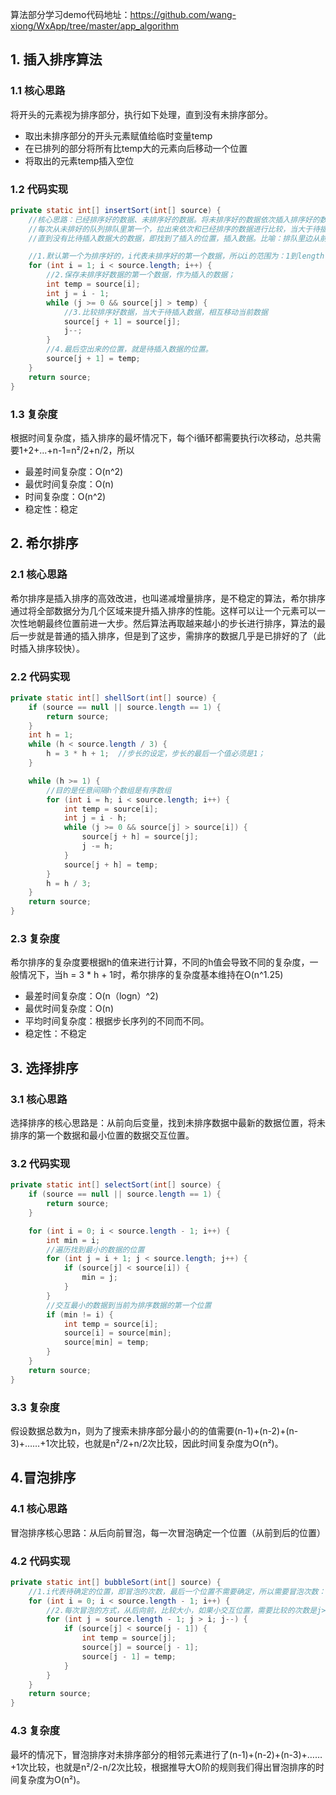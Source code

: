 算法部分学习demo代码地址：<https://github.com/wang-xiong/WxApp/tree/master/app_algorithm>

## 1. 插入排序算法

### 1.1 核心思路

将开头的元素视为排序部分，执行如下处理，直到没有未排序部分。

- 取出未排序部分的开头元素赋值给临时变量temp
- 在已排列的部分将所有比temp大的元素向后移动一个位置
- 将取出的元素temp插入空位

### 1.2 代码实现

```java
private static int[] insertSort(int[] source) {
    //核心思路：已经排序好的数据、未排序好的数据。将未排序好的数据依次插入排序好的数据，
    //每次从未排好的队列排队里第一个，拉出来依次和已经排序的数据进行比较，当大于待插入的数据，向后移动排序好的数据，
    //直到没有比待插入数据大的数据，即找到了插入的位置，插入数据。比喻：排队里边从前到后排队，选定一个人，比此人个子高依次后移，最后空出来的位置就是此人位置。

    //1.默认第一个为排序好的，i代表未排序好的第一个数据，所以i的范围为：1到length-1，总插入次数为length-1
    for (int i = 1; i < source.length; i++) {
        //2.保存未排序好数据的第一个数据，作为插入的数据；
        int temp = source[i];
        int j = i - 1;
        while (j >= 0 && source[j] > temp) {
            //3.比较排序好数据，当大于待插入数据，相互移动当前数据
            source[j + 1] = source[j];
            j--;
        }
        //4.最后空出来的位置，就是待插入数据的位置。
        source[j + 1] = temp;
    }
    return source;
}
```

### 1.3 复杂度

根据时间复杂度，插入排序的最坏情况下，每个i循环都需要执行i次移动，总共需要1+2+...+n-1=n²/2+n/2，所以

- 最差时间复杂度：O(n^2)
- 最优时间复杂度：O(n)
- 时间复杂度：O(n^2)
- 稳定性：稳定

## 2. 希尔排序

### 2.1 核心思路

希尔排序是插入排序的高效改进，也叫递减增量排序，是不稳定的算法，希尔排序通过将全部数据分为几个区域来提升插入排序的性能。这样可以让一个元素可以一次性地朝最终位置前进一大步。然后算法再取越来越小的步长进行排序，算法的最后一步就是普通的插入排序，但是到了这步，需排序的数据几乎是已排好的了（此时插入排序较快）。

### 2.2 代码实现

```java
private static int[] shellSort(int[] source) {
    if (source == null || source.length == 1) {
        return source;
    }
    int h = 1;
    while (h < source.length / 3) {
        h = 3 * h + 1;  //步长的设定，步长的最后一个值必须是1；
    }

    while (h >= 1) {
        //目的是任意间隔h个数组是有序数组
        for (int i = h; i < source.length; i++) {
            int temp = source[i];
            int j = i - h;
            while (j >= 0 && source[j] > source[i]) {
                source[j + h] = source[j];
                j -= h;
            }
            source[j + h] = temp;
        }
        h = h / 3;
    }
    return source;
}
```

### 2.3 复杂度

希尔排序的复杂度要根据h的值来进行计算，不同的h值会导致不同的复杂度，一般情况下，当h = 3 * h + 1时，希尔排序的复杂度基本维持在O(n^1.25)

- 最差时间复杂度：O(n（logn）^2)
- 最优时间复杂度：O(n)
- 平均时间复杂度：根据步长序列的不同而不同。
- 稳定性：不稳定

## 3. 选择排序

### 3.1 核心思路

选择排序的核心思路是：从前向后变量，找到未排序数据中最新的数据位置，将未排序的第一个数据和最小位置的数据交互位置。

### 3.2 代码实现

```java
private static int[] selectSort(int[] source) {
    if (source == null || source.length == 1) {
        return source;
    }

    for (int i = 0; i < source.length - 1; i++) {
        int min = i;
        //遍历找到最小的数据的位置
        for (int j = i + 1; j < source.length; j++) {
            if (source[j] < source[i]) {
                min = j;
            }
        }
        //交互最小的数据到当前为排序数据的第一个位置
        if (min != i) {
            int temp = source[i];
            source[i] = source[min];
            source[min] = temp;
        }
    }
    return source;
}
```

### 3.3 复杂度

假设数据总数为n，则为了搜索未排序部分最小的的值需要(n-1)+(n-2)+(n-3)+……+1次比较，也就是n²/2+n/2次比较，因此时间复杂度为O(n²)。

## 4.冒泡排序

### 4.1 核心思路

冒泡排序核心思路：从后向前冒泡，每一次冒泡确定一个位置（从前到后的位置）

### 4.2 代码实现

```java
private static int[] bubbleSort(int[] source) {
    //1.i代表待确定的位置，即冒泡的次数，最后一个位置不需要确定，所以需要冒泡次数：length - 1次
    for (int i = 0; i < source.length - 1; i++) {
        //2.每次冒泡的方式，从后向前，比较大小，如果小交互位置，需要比较的次数是j>i。即当前需要确定位置的泡前一个位置，i代码此处冒泡需要确定的位置。
        for (int j = source.length - 1; j > i; j--) {
            if (source[j] < source[j - 1]) {
                int temp = source[j];
                source[j] = source[j - 1];
                source[j - 1] = temp;
            }
        }
    }
    return source;
}
```

### 4.3 复杂度

最坏的情况下，冒泡排序对未排序部分的相邻元素进行了(n-1)+(n-2)+(n-3)+……+1次比较，也就是n²/2-n/2次比较，根据推导大O阶的规则我们得出冒泡排序的时间复杂度为O(n²)。